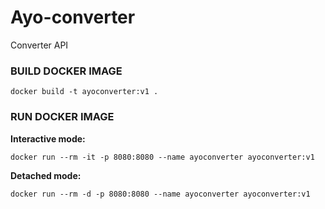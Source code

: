 # Ayo-converter
Converter API

### BUILD DOCKER IMAGE
`
docker build -t ayoconverter:v1 .
`

### RUN DOCKER IMAGE
**Interactive mode:** 

`
docker run --rm -it -p 8080:8080 --name ayoconverter ayoconverter:v1
`

**Detached mode:**

`
docker run --rm -d -p 8080:8080 --name ayoconverter ayoconverter:v1
`
